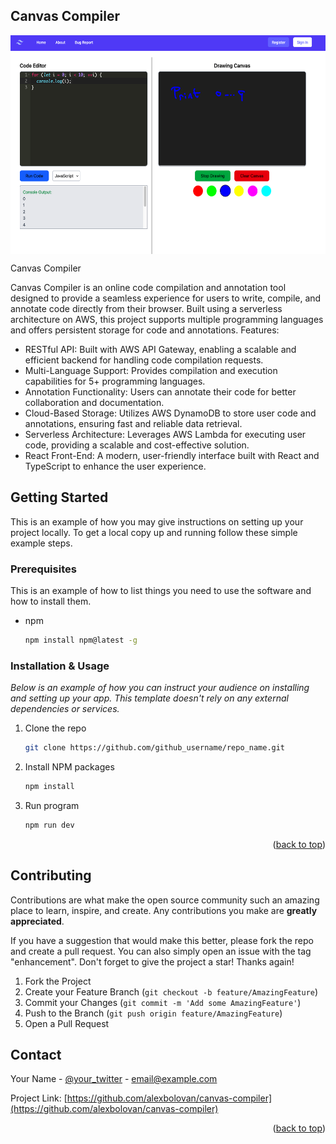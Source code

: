 <!-- ABOUT THE PROJECT -->
## Canvas Compiler

<p align="center">
  <img src="https://github.com/alexbolovan/canvas-compiler/blob/master/docs/example.png" width="512" height="350" align="center">
</p>

Canvas Compiler

Canvas Compiler is an online code compilation and annotation tool designed to provide a seamless experience for users to write, compile, and annotate code directly from their browser. Built using a serverless architecture on AWS, this project supports multiple programming languages and offers persistent storage for code and annotations.
Features:

* RESTful API: Built with AWS API Gateway, enabling a scalable and efficient backend for handling code compilation requests.
* Multi-Language Support: Provides compilation and execution capabilities for 5+ programming languages.
* Annotation Functionality: Users can annotate their code for better collaboration and documentation.
* Cloud-Based Storage: Utilizes AWS DynamoDB to store user code and annotations, ensuring fast and reliable data retrieval.
* Serverless Architecture: Leverages AWS Lambda for executing user code, providing a scalable and cost-effective solution.
* React Front-End: A modern, user-friendly interface built with React and TypeScript to enhance the user experience.


<!-- GETTING STARTED -->
## Getting Started

This is an example of how you may give instructions on setting up your project locally.
To get a local copy up and running follow these simple example steps.

### Prerequisites

This is an example of how to list things you need to use the software and how to install them.
* npm
  ```sh
  npm install npm@latest -g
  ```

### Installation & Usage

_Below is an example of how you can instruct your audience on installing and setting up your app. This template doesn't rely on any external dependencies or services._

1. Clone the repo
   ```sh
   git clone https://github.com/github_username/repo_name.git
   ```
3. Install NPM packages
   ```sh
   npm install
   ```
4. Run program
   ```sh
   npm run dev
   ```
<p align="right">(<a href="#readme-top">back to top</a>)</p>

<!-- CONTRIBUTING -->
## Contributing

Contributions are what make the open source community such an amazing place to learn, inspire, and create. Any contributions you make are **greatly appreciated**.

If you have a suggestion that would make this better, please fork the repo and create a pull request. You can also simply open an issue with the tag "enhancement".
Don't forget to give the project a star! Thanks again!

1. Fork the Project
2. Create your Feature Branch (`git checkout -b feature/AmazingFeature`)
3. Commit your Changes (`git commit -m 'Add some AmazingFeature'`)
4. Push to the Branch (`git push origin feature/AmazingFeature`)
5. Open a Pull Request

## Contact
Your Name - [@your_twitter](https://twitter.com/your_username) - email@example.com

Project Link: [https://github.com/alexbolovan/canvas-compiler](https://github.com/alexbolovan/canvas-compiler)

<p align="right">(<a href="#readme-top">back to top</a>)</p>


